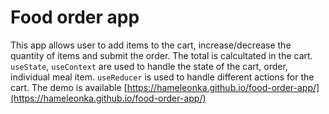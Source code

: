 # Food order app
This app allows user to add items to the cart, increase/decrease the quantity of items and submit the order. The total is calcultated in the cart.
`useState`, `useContext` are used to handle the state of the cart, order, individual meal item.
`useReducer` is used to handle different actions for the cart.
The demo is available [https://hameleonka.github.io/food-order-app/](https://hameleonka.github.io/food-order-app/)
